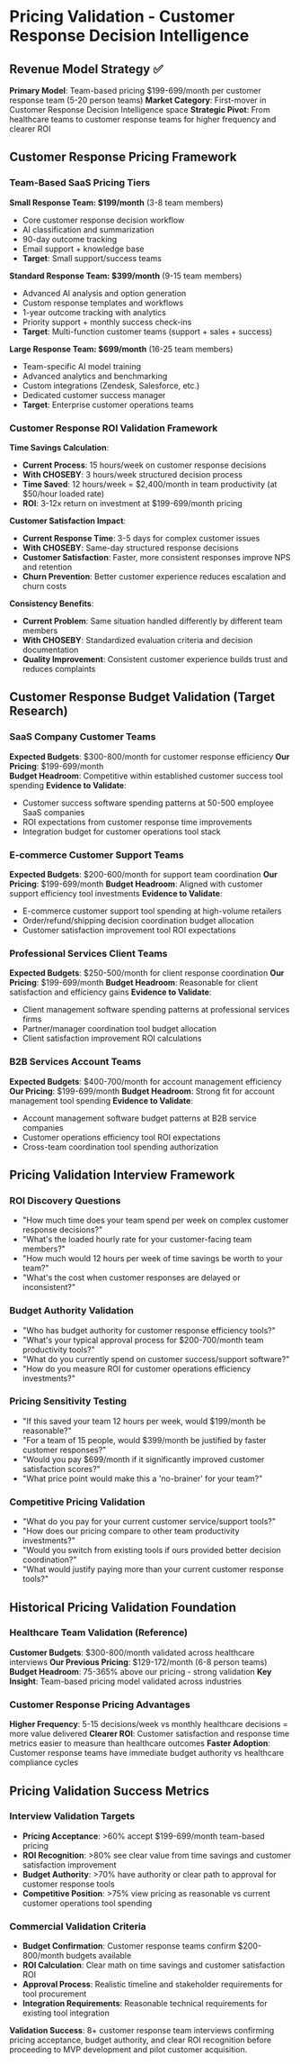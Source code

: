 # Pricing Validation - Customer Response Decision Intelligence

## Revenue Model Strategy ✅
**Primary Model**: Team-based pricing $199-699/month per customer response team (5-20 person teams)
**Market Category**: First-mover in Customer Response Decision Intelligence space
**Strategic Pivot**: From healthcare teams to customer response teams for higher frequency and clearer ROI

## Customer Response Pricing Framework

### Team-Based SaaS Pricing Tiers

**Small Response Team: $199/month** (3-8 team members)
- Core customer response decision workflow
- AI classification and summarization  
- 90-day outcome tracking
- Email support + knowledge base
- **Target**: Small support/success teams

**Standard Response Team: $399/month** (9-15 team members)  
- Advanced AI analysis and option generation
- Custom response templates and workflows
- 1-year outcome tracking with analytics
- Priority support + monthly success check-ins
- **Target**: Multi-function customer teams (support + sales + success)

**Large Response Team: $699/month** (16-25 team members)
- Team-specific AI model training
- Advanced analytics and benchmarking
- Custom integrations (Zendesk, Salesforce, etc.)
- Dedicated customer success manager
- **Target**: Enterprise customer operations teams

### Customer Response ROI Validation Framework

**Time Savings Calculation**:
- **Current Process**: 15 hours/week on customer response decisions
- **With CHOSEBY**: 3 hours/week structured decision process
- **Time Saved**: 12 hours/week = $2,400/month in team productivity (at $50/hour loaded rate)
- **ROI**: 3-12x return on investment at $199-699/month pricing

**Customer Satisfaction Impact**:
- **Current Response Time**: 3-5 days for complex customer issues
- **With CHOSEBY**: Same-day structured response decisions  
- **Customer Satisfaction**: Faster, more consistent responses improve NPS and retention
- **Churn Prevention**: Better customer experience reduces escalation and churn costs

**Consistency Benefits**:
- **Current Problem**: Same situation handled differently by different team members
- **With CHOSEBY**: Standardized evaluation criteria and decision documentation
- **Quality Improvement**: Consistent customer experience builds trust and reduces complaints

## Customer Response Budget Validation (Target Research)

### SaaS Company Customer Teams
**Expected Budgets**: $300-800/month for customer response efficiency
**Our Pricing**: $199-699/month  
**Budget Headroom**: Competitive within established customer success tool spending
**Evidence to Validate**:
- Customer success software spending patterns at 50-500 employee SaaS companies
- ROI expectations from customer response time improvements
- Integration budget for customer operations tool stack

### E-commerce Customer Support Teams
**Expected Budgets**: $200-600/month for support team coordination
**Our Pricing**: $199-699/month
**Budget Headroom**: Aligned with customer support efficiency tool investments
**Evidence to Validate**:
- E-commerce customer support tool spending at high-volume retailers
- Order/refund/shipping decision coordination budget allocation
- Customer satisfaction improvement tool ROI expectations

### Professional Services Client Teams
**Expected Budgets**: $250-500/month for client response coordination
**Our Pricing**: $199-699/month
**Budget Headroom**: Reasonable for client satisfaction and efficiency gains
**Evidence to Validate**:
- Client management software spending patterns at professional services firms
- Partner/manager coordination tool budget allocation
- Client satisfaction improvement ROI calculations

### B2B Services Account Teams
**Expected Budgets**: $400-700/month for account management efficiency
**Our Pricing**: $199-699/month
**Budget Headroom**: Strong fit for account management tool spending
**Evidence to Validate**:
- Account management software budget patterns at B2B service companies
- Customer operations efficiency tool ROI expectations
- Cross-team coordination tool spending authorization

## Pricing Validation Interview Framework

### ROI Discovery Questions
- "How much time does your team spend per week on complex customer response decisions?"
- "What's the loaded hourly rate for your customer-facing team members?"
- "How much would 12 hours per week of time savings be worth to your team?"
- "What's the cost when customer responses are delayed or inconsistent?"

### Budget Authority Validation
- "Who has budget authority for customer response efficiency tools?"
- "What's your typical approval process for $200-700/month team productivity tools?"
- "What do you currently spend on customer success/support software?"
- "How do you measure ROI for customer operations efficiency investments?"

### Pricing Sensitivity Testing
- "If this saved your team 12 hours per week, would $199/month be reasonable?"
- "For a team of 15 people, would $399/month be justified by faster customer responses?"
- "Would you pay $699/month if it significantly improved customer satisfaction scores?"
- "What price point would make this a 'no-brainer' for your team?"

### Competitive Pricing Validation
- "What do you pay for your current customer service/support tools?"
- "How does our pricing compare to other team productivity investments?"
- "Would you switch from existing tools if ours provided better decision coordination?"
- "What would justify paying more than your current customer response tools?"

## Historical Pricing Validation Foundation

### Healthcare Team Validation (Reference)
**Customer Budgets**: $300-800/month validated across healthcare interviews
**Our Previous Pricing**: $129-172/month (6-8 person teams)
**Budget Headroom**: 75-365% above our pricing - strong validation
**Key Insight**: Team-based pricing model validated across industries

### Customer Response Pricing Advantages
**Higher Frequency**: 5-15 decisions/week vs monthly healthcare decisions = more value delivered
**Clearer ROI**: Customer satisfaction and response time metrics easier to measure than healthcare outcomes
**Faster Adoption**: Customer response teams have immediate budget authority vs healthcare compliance cycles

## Pricing Validation Success Metrics

### Interview Validation Targets
- **Pricing Acceptance**: >60% accept $199-699/month team-based pricing
- **ROI Recognition**: >80% see clear value from time savings and customer satisfaction improvement
- **Budget Authority**: >70% have authority or clear path to approval for customer response tools
- **Competitive Position**: >75% view pricing as reasonable vs current customer operations tool spending

### Commercial Validation Criteria
- **Budget Confirmation**: Customer response teams confirm $200-800/month budgets available
- **ROI Calculation**: Clear math on time savings and customer satisfaction ROI
- **Approval Process**: Realistic timeline and stakeholder requirements for tool procurement
- **Integration Requirements**: Reasonable technical requirements for existing tool integration

**Validation Success**: 8+ customer response team interviews confirming pricing acceptance, budget authority, and clear ROI recognition before proceeding to MVP development and pilot customer acquisition.
